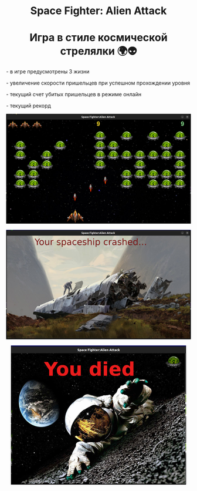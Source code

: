<h1 align="center"> Space Fighter: Alien Attack </h1> 
<h1 align="center"> Игра в стиле космической стрелялки 🌍👽</h1>
<p>- в игре предусмотрены 3 жизни</p>
<p>- увеличение скорости пришельцев при успешном прохождении уровня</p>
<p>- текущий счет убитых пришельцев в режиме онлайн</p>
<p>- текущий рекорд </p>

<p align="center"><img alt="game window" src="screenshots/game.png" /></p>
<p align="center"><img alt="failed" src="screenshots/level_failed.png"/></p>
<p align="center"><img alt="died" src="screenshots/died.png"/></p>


